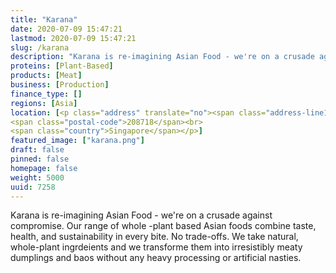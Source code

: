 ```yaml
---
title: "Karana"
date: 2020-07-09 15:47:21
lastmod: 2020-07-09 15:47:21
slug: /karana
description: "Karana is re-imagining Asian Food - we're on a crusade against compromise. Our range of whole -plant based Asian foods combine taste, health, and sustainability in every bite. No trade-offs. We take natural, whole-plant ingrdeients and we transforme them into irresistibly meaty dumplings and baos without any heavy processing or artificial nasties."
proteins: [Plant-Based]
products: [Meat]
business: [Production]
finance_type: []
regions: [Asia]
location: [<p class="address" translate="no"><span class="address-line1">Kallang Road</span><br>
<span class="postal-code">208718</span><br>
<span class="country">Singapore</span></p>]
featured_image: ["karana.png"]
draft: false
pinned: false
homepage: false
weight: 5000
uuid: 7258
---
```

<p>Karana is re-imagining Asian Food - we're on a crusade against compromise. Our range of whole -plant based Asian foods combine taste, health, and sustainability in every bite. No trade-offs. We take natural, whole-plant ingrdeients and we transforme them into irresistibly meaty dumplings and baos without any heavy processing or artificial nasties.</p>
